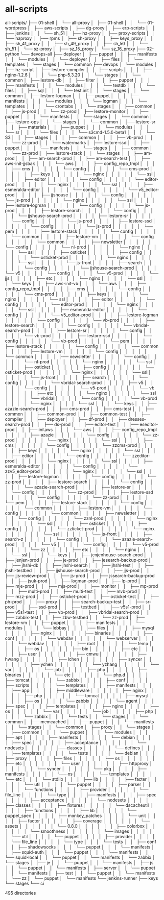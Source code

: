 # all-scripts
all-scripts/
├── 01-shell
│   └── all-proxy
│       ├── 01-shell
│       │   └── 01-wordpress
│       ├── aws-scripts
│       ├── dg-proxy
│       ├── erp-scripts
│       │   ├── jenkins
│       │   └── sh_51
│       ├── hz-proxy
│       ├── proxy-scripts
│       │   └── haproxy
│       ├── rpms
│       ├── sh-proxy
│       │   ├── keys_proxy
│       │   ├── sh_41_proxy
│       │   ├── sh_49_proxy
│       │   ├── sh_50
│       │   └── sh_51
│       └── sz-proxy
│           ├── sz_15_proxy
│           └── sz_16_proxy
├── 02-python
└── devops-all
    ├── deployer
    │   ├── puppet
    │   │   ├── manifests
    │   │   └── modules
    │   │       └── deployer
    │   │           ├── files
    │   │           └── templates
    │   └── stages
    │       └── common
    ├── devops
    │   └── modules
    │       ├── hz-script
    │       ├── lestore-compiler
    │       │   ├── scripts
    │       │   │   ├── nginx-1.2.6
    │       │   │   └── php-5.3.20
    │       │   └── stages
    │       │       └── common
    │       ├── lestore-db
    │       │   ├── filter
    │       │   ├── puppet
    │       │   │   ├── manifests
    │       │   │   └── modules
    │       │   │       └── testdb
    │       │   │           └── files
    │       │   ├── sql
    │       │   │   └── test.init
    │       │   └── stages
    │       │       └── common
    │       ├── lestore-logman
    │       │   ├── puppet
    │       │   │   ├── manifests
    │       │   │   └── modules
    │       │   │       └── logman
    │       │   │           └── templates
    │       │   │               └── crontabs
    │       │   └── stages
    │       │       ├── common
    │       │       ├── js-prod
    │       │       └── zz-prod
    │       ├── lestore-monitor
    │       │   ├── puppet
    │       │   │   └── manifests
    │       │   └── stages
    │       │       └── common
    │       ├── lestore-ops
    │       │   └── stages
    │       │       └── common
    │       ├── lestore-sr
    │       │   ├── materials
    │       │   ├── puppet
    │       │   │   └── modules
    │       │   │       └── sr
    │       │   │           └── files
    │       │   │               └── s3cmd-1.5.0-beta1
    │       │   │                   └── S3
    │       │   ├── stages
    │       │   │   ├── common
    │       │   │   ├── vb-prod
    │       │   │   └── zz-prod
    │       │   └── watermarks
    │       ├── lestore-ssd
    │       │   ├── puppet
    │       │   │   └── manifests
    │       │   └── stages
    │       │       ├── common
    │       │       └── zz-prod
    │       ├── lestore-stack
    │       │   └── stages
    │       │       ├── am-prod
    │       │       ├── am-search-prod
    │       │       ├── am-search-test
    │       │       ├── aws-init-jjsbak
    │       │       │   └── aws
    │       │       │       ├── config_repo_tmpl
    │       │       │       │   ├── cms
    │       │       │       │   │   └── config
    │       │       │       │   │       └── cms-prod
    │       │       │       │   │           ├── keys
    │       │       │       │   │           └── nginx
    │       │       │       │   │               └── ssl
    │       │       │       │   ├── editor
    │       │       │       │   │   └── config
    │       │       │       │   │       └── editor-prod
    │       │       │       │   │           └── nginx
    │       │       │       │   │               └── ssl
    │       │       │       │   ├── esmeralda-editor
    │       │       │       │   │   └── config
    │       │       │       │   │       └── v5_editor-prod
    │       │       │       │   ├── jjshouse
    │       │       │       │   │   └── config
    │       │       │       │   │       └── js-prod
    │       │       │       │   │           └── nginx
    │       │       │       │   │               └── ssl
    │       │       │       │   ├── lestore-logman
    │       │       │       │   │   └── config
    │       │       │       │   │       └── js-prod
    │       │       │       │   ├── lestore-search
    │       │       │       │   │   └── config
    │       │       │       │   │       └── jjshouse-search-prod
    │       │       │       │   ├── lestore-sr
    │       │       │       │   │   └── config
    │       │       │       │   │       └── js-prod
    │       │       │       │   ├── lestore-ssd
    │       │       │       │   │   └── config
    │       │       │       │   │       └── js-prod
    │       │       │       │   │           └── pem
    │       │       │       │   ├── lestore-stack
    │       │       │       │   │   └── config
    │       │       │       │   │       └── common
    │       │       │       │   ├── lestore-vm
    │       │       │       │   │   └── config
    │       │       │       │   │       └── common
    │       │       │       │   ├── newsletter
    │       │       │       │   │   └── config
    │       │       │       │   │       └── nl-prod
    │       │       │       │   │           └── nginx
    │       │       │       │   │               └── ssl
    │       │       │       │   ├── osticket
    │       │       │       │   │   ├── config
    │       │       │       │   │   │   └── osticket-prod
    │       │       │       │   │   │       └── nginx
    │       │       │       │   │   │           └── ssl
    │       │       │       │   │   └── js-front
    │       │       │       │   ├── search
    │       │       │       │   │   └── config
    │       │       │       │   │       └── jjshouse-search-prod
    │       │       │       │   └── v5
    │       │       │       │       └── config
    │       │       │       │           └── v5-prod
    │       │       │       │               └── jjs
    │       │       │       │                   ├── etc
    │       │       │       │                   └── nginx
    │       │       │       │                       └── ssl
    │       │       │       └── keys
    │       │       ├── aws-init-vb
    │       │       │   └── aws
    │       │       │       ├── config_repo_tmpl
    │       │       │       │   ├── cms
    │       │       │       │   │   └── config
    │       │       │       │   │       └── cms-prod
    │       │       │       │   │           ├── keys
    │       │       │       │   │           └── nginx
    │       │       │       │   │               └── ssl
    │       │       │       │   ├── editor
    │       │       │       │   │   └── config
    │       │       │       │   │       └── editor-prod
    │       │       │       │   │           └── nginx
    │       │       │       │   │               └── ssl
    │       │       │       │   ├── esmeralda-editor
    │       │       │       │   │   └── config
    │       │       │       │   │       └── v5_editor-prod
    │       │       │       │   ├── lestore-logman
    │       │       │       │   │   └── config
    │       │       │       │   │       └── vb-prod
    │       │       │       │   ├── lestore-search
    │       │       │       │   │   └── config
    │       │       │       │   │       └── vbridal-search-prod
    │       │       │       │   ├── lestore-sr
    │       │       │       │   │   └── config
    │       │       │       │   │       └── vb-prod
    │       │       │       │   ├── lestore-ssd
    │       │       │       │   │   └── config
    │       │       │       │   │       └── vb-prod
    │       │       │       │   │           └── pem
    │       │       │       │   ├── lestore-stack
    │       │       │       │   │   └── config
    │       │       │       │   │       └── common
    │       │       │       │   ├── lestore-vm
    │       │       │       │   │   └── config
    │       │       │       │   │       └── common
    │       │       │       │   ├── newsletter
    │       │       │       │   │   └── config
    │       │       │       │   │       └── nl-prod
    │       │       │       │   │           └── nginx
    │       │       │       │   │               └── ssl
    │       │       │       │   ├── osticket
    │       │       │       │   │   ├── config
    │       │       │       │   │   │   └── osticket-prod
    │       │       │       │   │   │       └── nginx
    │       │       │       │   │   │           └── ssl
    │       │       │       │   │   └── js-front
    │       │       │       │   ├── search
    │       │       │       │   │   └── config
    │       │       │       │   │       └── vbridal-search-prod
    │       │       │       │   ├── v5
    │       │       │       │   │   └── config
    │       │       │       │   │       └── v5-prod
    │       │       │       │   │           └── vb
    │       │       │       │   │               ├── etc
    │       │       │       │   │               └── nginx
    │       │       │       │   │                   └── ssl
    │       │       │       │   └── vbridal
    │       │       │       │       └── config
    │       │       │       │           └── vb-prod
    │       │       │       │               └── nginx
    │       │       │       │                   └── ssl
    │       │       │       └── keys
    │       │       ├── azazie-search-prod
    │       │       ├── cms-prod
    │       │       ├── cms-test
    │       │       ├── common
    │       │       ├── common-prod
    │       │       ├── common-test
    │       │       ├── compiler
    │       │       ├── deployer
    │       │       ├── df-prod
    │       │       ├── dresses-search-prod
    │       │       ├── ds-prod
    │       │       ├── editor-test
    │       │       ├── eseditor-prod
    │       │       ├── initaws
    │       │       │   └── aws
    │       │       │       ├── config_repo_tmpl
    │       │       │       │   ├── azazie
    │       │       │       │   │   └── config
    │       │       │       │   │       └── zz-prod
    │       │       │       │   │           └── nginx
    │       │       │       │   │               └── ssl
    │       │       │       │   ├── cms
    │       │       │       │   │   └── config
    │       │       │       │   │       └── zzcms-prod
    │       │       │       │   │           ├── keys
    │       │       │       │   │           └── nginx
    │       │       │       │   │               └── ssl
    │       │       │       │   ├── editor
    │       │       │       │   │   └── config
    │       │       │       │   │       └── zzeditor-prod
    │       │       │       │   │           └── nginx
    │       │       │       │   │               └── ssl
    │       │       │       │   ├── esmeralda-editor
    │       │       │       │   │   └── config
    │       │       │       │   │       └── zzv5_editor-prod
    │       │       │       │   │           └── nginx
    │       │       │       │   │               └── ssl
    │       │       │       │   ├── lestore-logman
    │       │       │       │   │   └── config
    │       │       │       │   │       └── zz-prod
    │       │       │       │   ├── lestore-search
    │       │       │       │   │   └── config
    │       │       │       │   │       └── azazie-search-prod
    │       │       │       │   ├── lestore-sr
    │       │       │       │   │   └── config
    │       │       │       │   │       └── zz-prod
    │       │       │       │   ├── lestore-ssd
    │       │       │       │   │   └── config
    │       │       │       │   │       └── zz-prod
    │       │       │       │   │           └── pem
    │       │       │       │   ├── lestore-stack
    │       │       │       │   │   └── config
    │       │       │       │   │       └── common
    │       │       │       │   ├── lestore-vm
    │       │       │       │   │   └── config
    │       │       │       │   │       └── common
    │       │       │       │   ├── newsletter
    │       │       │       │   │   └── config
    │       │       │       │   │       └── zznl-prod
    │       │       │       │   │           └── nginx
    │       │       │       │   │               └── ssl
    │       │       │       │   ├── osticket
    │       │       │       │   │   ├── config
    │       │       │       │   │   │   └── zzticket-prod
    │       │       │       │   │   │       └── nginx
    │       │       │       │   │   │           └── ssl
    │       │       │       │   │   └── js-front
    │       │       │       │   ├── search-z
    │       │       │       │   │   └── config
    │       │       │       │   │       └── azazie-search-prod
    │       │       │       │   └── v5
    │       │       │       │       └── config
    │       │       │       │           └── v5-prod
    │       │       │       │               └── zz
    │       │       │       │                   ├── etc
    │       │       │       │                   └── nginx
    │       │       │       │                       └── ssl
    │       │       │       └── keys
    │       │       ├── jenjenhouse-search-prod
    │       │       ├── jenjen-prod
    │       │       ├── je-prod
    │       │       ├── jesearch-backup-prod
    │       │       ├── jhshi-db
    │       │       ├── jhshi-search
    │       │       ├── jhshi-test
    │       │       ├── jhshi-testbed
    │       │       ├── jjshouse-search-prod
    │       │       ├── jjs-prod
    │       │       ├── jjs-review-prod
    │       │       ├── js-prod
    │       │       ├── jssearch-backup-prod
    │       │       ├── jsuk-prod
    │       │       ├── logman-prod
    │       │       ├── lp-prod
    │       │       ├── mje-prod
    │       │       ├── mjs-prod
    │       │       ├── monitor
    │       │       ├── mp-prod
    │       │       ├── multi-prod
    │       │       ├── multi-test
    │       │       ├── mvb-prod
    │       │       ├── mzz-prod
    │       │       ├── osticket-prod
    │       │       ├── osticket-test
    │       │       ├── ph-prod
    │       │       ├── proxy
    │       │       ├── search-backup-test
    │       │       ├── sr-prod
    │       │       ├── ssd-prod
    │       │       ├── testbed
    │       │       ├── v5s1-prod
    │       │       ├── v5s1-test
    │       │       ├── vb-prod
    │       │       ├── vbridal-search-prod
    │       │       ├── zabbix-test
    │       │       ├── zbw-testbed
    │       │       └── zz-prod
    │       ├── lestore-vm
    │       │   ├── puppet
    │       │   │   ├── manifests
    │       │   │   └── modules
    │       │   │       └── lebbay
    │       │   │           ├── files
    │       │   │           │   ├── mysql
    │       │   │           │   ├── nginx
    │       │   │           │   │   ├── binaries
    │       │   │           │   │   ├── conf
    │       │   │           │   │   └── webdav
    │       │   │           │   │       └── webserver
    │       │   │           │   │           └── webdav
    │       │   │           │   │               ├── root
    │       │   │           │   │               └── temp
    │       │   │           │   ├── os
    │       │   │           │   │   ├── bin
    │       │   │           │   │   ├── etc
    │       │   │           │   │   ├── user
    │       │   │           │   │   │   ├── cmwu
    │       │   │           │   │   │   ├── hwang
    │       │   │           │   │   │   ├── lchen
    │       │   │           │   │   │   ├── syncer
    │       │   │           │   │   │   ├── ychen
    │       │   │           │   │   │   └── yzhang
    │       │   │           │   │   └── var
    │       │   │           │   │       └── job
    │       │   │           │   ├── php
    │       │   │           │   │   ├── binaries
    │       │   │           │   │   └── etc
    │       │   │           │   │       └── php.d
    │       │   │           │   ├── tomcat
    │       │   │           │   └── zabbix
    │       │   │           │       ├── conf
    │       │   │           │       ├── scripts
    │       │   │           │       └── templates
    │       │   │           ├── manifests
    │       │   │           │   ├── app
    │       │   │           │   ├── middleware
    │       │   │           │   │   ├── nginx
    │       │   │           │   │   ├── php
    │       │   │           │   │   └── tomcat
    │       │   │           │   ├── mysql
    │       │   │           │   ├── os
    │       │   │           │   └── zabbix
    │       │   │           │       └── agent
    │       │   │           ├── spec
    │       │   │           ├── templates
    │       │   │           │   ├── nginx
    │       │   │           │   ├── os
    │       │   │           │   │   └── var
    │       │   │           │   │       └── job
    │       │   │           │   ├── php
    │       │   │           │   └── zabbix
    │       │   │           └── tests
    │       │   └── stages
    │       │       └── common
    │       ├── memcached
    │       │   ├── puppet
    │       │   │   └── manifests
    │       │   └── stages
    │       │       └── common
    │       ├── proxy
    │       │   └── stages
    │       │       ├── common
    │       │       │   └── puppet
    │       │       │       └── modules
    │       │       │           ├── apt
    │       │       │           │   ├── manifests
    │       │       │           │   │   └── debian
    │       │       │           │   ├── spec
    │       │       │           │   │   ├── acceptance
    │       │       │           │   │   │   └── nodesets
    │       │       │           │   │   ├── classes
    │       │       │           │   │   └── defines
    │       │       │           │   ├── templates
    │       │       │           │   └── tests
    │       │       │           │       └── debian
    │       │       │           ├── proxy
    │       │       │           │   ├── files
    │       │       │           │   │   ├── os
    │       │       │           │   │   │   ├── etc
    │       │       │           │   │   │   └── user
    │       │       │           │   │   │       ├── httpproxy
    │       │       │           │   │   │       └── syncer
    │       │       │           │   │   └── pkg
    │       │       │           │   ├── manifests
    │       │       │           │   │   └── os
    │       │       │           │   └── templates
    │       │       │           │       └── etc
    │       │       │           └── stdlib
    │       │       │               ├── lib
    │       │       │               │   ├── facter
    │       │       │               │   │   └── util
    │       │       │               │   └── puppet
    │       │       │               │       ├── parser
    │       │       │               │       │   └── functions
    │       │       │               │       ├── provider
    │       │       │               │       │   └── file_line
    │       │       │               │       └── type
    │       │       │               ├── manifests
    │       │       │               ├── spec
    │       │       │               │   ├── acceptance
    │       │       │               │   │   └── nodesets
    │       │       │               │   ├── classes
    │       │       │               │   ├── fixtures
    │       │       │               │   │   └── dscacheutil
    │       │       │               │   ├── functions
    │       │       │               │   ├── lib
    │       │       │               │   │   └── puppet_spec
    │       │       │               │   ├── monkey_patches
    │       │       │               │   └── unit
    │       │       │               │       ├── facter
    │       │       │               │       │   ├── coverage
    │       │       │               │       │   │   └── assets
    │       │       │               │       │   │       └── 0.8.0
    │       │       │               │       │   │           ├── colorbox
    │       │       │               │       │   │           └── smoothness
    │       │       │               │       │   │               └── images
    │       │       │               │       │   └── util
    │       │       │               │       └── puppet
    │       │       │               │           ├── provider
    │       │       │               │           │   └── file_line
    │       │       │               │           └── type
    │       │       │               └── tests
    │       │       ├── conf
    │       │       ├── shadowsocks
    │       │       │   └── puppet
    │       │       │       └── manifests
    │       │       ├── squid-auth
    │       │       │   └── puppet
    │       │       │       └── manifests
    │       │       └── squid-local
    │       │           └── puppet
    │       │               └── manifests
    │       └── zabbix
    │           └── stages
    │               ├── je
    │               │   └── puppet
    │               │       └── manifests
    │               ├── js
    │               │   └── puppet
    │               │       └── manifests
    │               ├── server
    │               │   └── puppet
    │               │       └── manifests
    │               ├── test
    │               │   └── puppet
    │               │       └── manifests
    │               └── zz
    │                   └── puppet
    │                       └── manifests
    └── jenkins-runner
        ├── keys
        └── stages
            └── ci

495 directories
